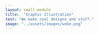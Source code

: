```yaml
---
layout: small-module
title:  "Graphic Illustration"
text: "We make cool designs and stuff."
image: "../assets/images/woke.png"
---
```


[jekyll-docs]: https://jekyllrb.com/docs/home
[jekyll-gh]:   https://github.com/jekyll/jekyll
[jekyll-talk]: https://talk.jekyllrb.com/
